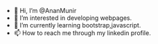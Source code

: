 - 👋 Hi, I’m @AnanMunir
- 👀 I’m interested in developing webpages.
- 🌱 I’m currently learning  bootstrap,javascript.
- 📫 How to reach me through my linkedin profile.

<!---
AnanMunir/AnanMunir is a ✨ special ✨ repository because its `README.md` (this file) appears on your GitHub profile.
You can click the Preview link to take a look at your changes.
--->
